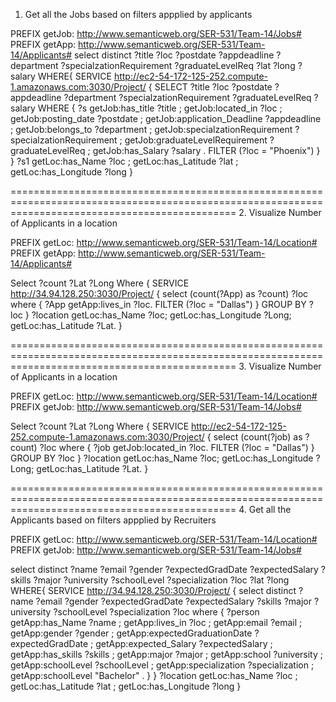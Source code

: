 1. Get all the Jobs based on filters appplied by applicants


PREFIX getJob: <http://www.semanticweb.org/SER-531/Team-14/Jobs#>
PREFIX getApp: <http://www.semanticweb.org/SER-531/Team-14/Applicants#>
select distinct ?title ?loc ?postdate ?appdeadline ?department ?specialzationRequirement ?graduateLevelReq ?lat ?long ?salary
WHERE{
	SERVICE <http://ec2-54-172-125-252.compute-1.amazonaws.com:3030/Project/>
  	{
      SELECT ?title ?loc ?postdate ?appdeadline ?department ?specialzationRequirement ?graduateLevelReq ?salary
      WHERE {
        ?s  getJob:has_title ?title ;
            getJob:located_in ?loc ;
            getJob:posting_date ?postdate ;
            getJob:application_Deadline ?appdeadline ;
            getJob:belongs_to ?department ;
            getJob:specialzationRequirement ?specialzationRequirement ;
            getJob:graduateLevelRequirement ?graduateLevelReq ;
            getJob:has_Salary ?salary .
      		FILTER (?loc = "Phoenix")
		}
	}
?s1 getLoc:has_Name ?loc ;
    getLoc:has_Latitude ?lat ;
    getLoc:has_Longitude ?long
}

===================================================================================================================================================
2. Visualize Number of Applicants in a location

PREFIX getLoc: <http://www.semanticweb.org/SER-531/Team-14/Location#>
PREFIX getApp: <http://www.semanticweb.org/SER-531/Team-14/Applicants#>

Select ?count ?Lat ?Long 
Where {
  SERVICE <http://34.94.128.250:3030/Project/>
  {
    select (count(?App) as ?count) ?loc
    where {
      ?App getApp:lives_in ?loc.
      FILTER (?loc = "Dallas")
    }
    GROUP BY ?loc
  }
  ?location getLoc:has_Name ?loc;
			getLoc:has_Longitude ?Long;
       	   	getLoc:has_Latitude ?Lat.
}

===================================================================================================================================================
3. Visualize Number of Applicants in a location


PREFIX getLoc: <http://www.semanticweb.org/SER-531/Team-14/Location#>
PREFIX getJob: <http://www.semanticweb.org/SER-531/Team-14/Jobs#>

Select ?count ?Lat ?Long 
Where {
  SERVICE <http://ec2-54-172-125-252.compute-1.amazonaws.com:3030/Project/>
  {
    select (count(?job) as ?count) ?loc
    where {
      ?job getJob:located_in ?loc.
      FILTER (?loc = "Dallas")
    }
    GROUP BY ?loc
  }
  ?location getLoc:has_Name ?loc;
			getLoc:has_Longitude ?Long;
       	   	getLoc:has_Latitude ?Lat.
}

===================================================================================================================================================
4. Get all the Applicants based on filters appplied by Recruiters


PREFIX getLoc: <http://www.semanticweb.org/SER-531/Team-14/Location#>
PREFIX getJob: <http://www.semanticweb.org/SER-531/Team-14/Jobs#>

select distinct ?name ?email ?gender ?expectedGradDate ?expectedSalary ?skills ?major ?university ?schoolLevel ?specialization ?loc ?lat ?long
WHERE{
	SERVICE <http://34.94.128.250:3030/Project/>
	{
		select distinct ?name ?email ?gender ?expectedGradDate ?expectedSalary ?skills ?major ?university ?schoolLevel ?specialization ?loc
		where {
			?person getApp:has_Name  ?name ;
				   getApp:lives_in  ?loc ;
				   getApp:email  ?email ;
				   getApp:gender ?gender ;
				   getApp:expectedGraduationDate  ?expectedGradDate ;
				   getApp:expected_Salary  ?expectedSalary ;
				   getApp:has_skills  ?skills ;
				   getApp:major  ?major ;
				   getApp:school  ?university ;
				   getApp:schoolLevel ?schoolLevel ;
				   getApp:specialization ?specialization ;
				   getApp:schoolLevel "Bachelor" .
			}
	}
?location  getLoc:has_Name  ?loc ;
      	   getLoc:has_Latitude ?lat ;
           getLoc:has_Longitude ?long
}